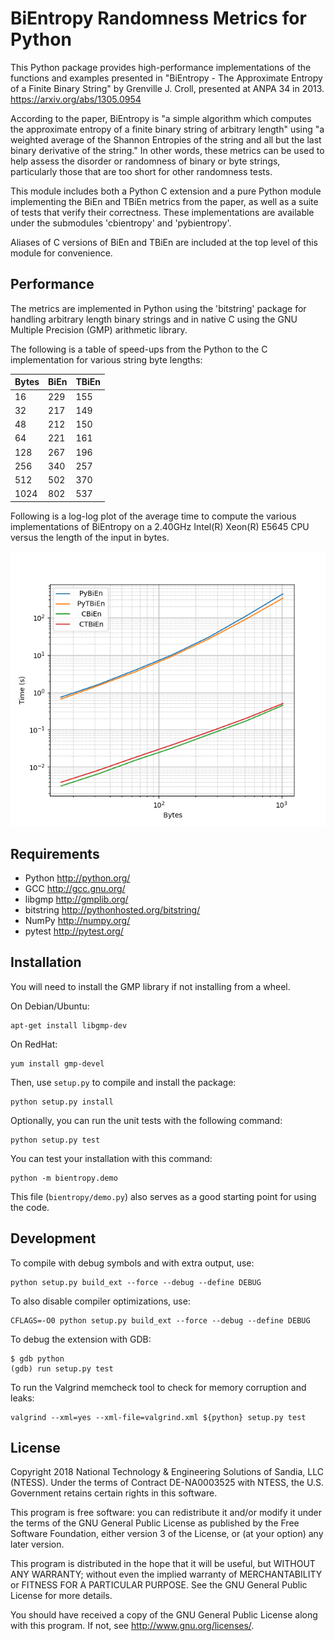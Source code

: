 BiEntropy Randomness Metrics for Python
=======================================

This Python package provides high-performance implementations of the functions
and examples presented in "BiEntropy - The Approximate Entropy of a Finite
Binary String" by Grenville J.  Croll, presented at ANPA 34 in 2013.
https://arxiv.org/abs/1305.0954

According to the paper, BiEntropy is "a simple algorithm which computes the
approximate entropy of a finite binary string of arbitrary length" using "a
weighted average of the Shannon Entropies of the string and all but the last
binary derivative of the string." In other words, these metrics can be used to
help assess the disorder or randomness of binary or byte strings, particularly
those that are too short for other randomness tests.

This module includes both a Python C extension and a pure Python module
implementing the BiEn and TBiEn metrics from the paper, as well as a suite of
tests that verify their correctness. These implementations are available under
the submodules 'cbientropy' and 'pybientropy'.

Aliases of C versions of BiEn and TBiEn are included at the top level of this
module for convenience.


Performance
-----------

The metrics are implemented in Python using the 'bitstring' package for
handling arbitrary length binary strings and in native C using the GNU Multiple
Precision (GMP) arithmetic library.

The following is a table of speed-ups from the Python to the C implementation
for various string byte lengths:

| Bytes | BiEn    | TBiEn   |
|-------|---------|---------|
|    16 |     229 |     155 |
|    32 |     217 |     149 |
|    48 |     212 |     150 |
|    64 |     221 |     161 |
|   128 |     267 |     196 |
|   256 |     340 |     257 |
|   512 |     502 |     370 |
|  1024 |     802 |     537 |

Following is a log-log plot of the average time to compute the various
implementations of BiEntropy on a 2.40GHz Intel(R) Xeon(R) E5645 CPU versus the
length of the input in bytes.

![Run Times](artwork/bientropy_times.png)


Requirements
------------

* Python http://python.org/
* GCC http://gcc.gnu.org/
* libgmp http://gmplib.org/
* bitstring http://pythonhosted.org/bitstring/
* NumPy http://numpy.org/
* pytest http://pytest.org/


Installation
------------

You will need to install the GMP library if not installing from a wheel.

On Debian/Ubuntu:
```
apt-get install libgmp-dev
```

On RedHat:
```
yum install gmp-devel
```

Then, use `setup.py` to compile and install the package:
```
python setup.py install
```

Optionally, you can run the unit tests with the following command:
```
python setup.py test
```

You can test your installation with this command:
```
python -m bientropy.demo
```

This file (`bientropy/demo.py`) also serves as a good starting point for using
the code.


Development
-----------

To compile with debug symbols and with extra output, use:
```
python setup.py build_ext --force --debug --define DEBUG
```

To also disable compiler optimizations, use:
```
CFLAGS=-O0 python setup.py build_ext --force --debug --define DEBUG
```

To debug the extension with GDB:
```
$ gdb python
(gdb) run setup.py test
```

To run the Valgrind memcheck tool to check for memory corruption and leaks:
```
valgrind --xml=yes --xml-file=valgrind.xml ${python} setup.py test
```


License
-------
Copyright 2018 National Technology & Engineering Solutions of Sandia, LLC
(NTESS). Under the terms of Contract DE-NA0003525 with NTESS, the U.S.
Government retains certain rights in this software.

This program is free software: you can redistribute it and/or modify
it under the terms of the GNU General Public License as published by
the Free Software Foundation, either version 3 of the License, or
(at your option) any later version.

This program is distributed in the hope that it will be useful,
but WITHOUT ANY WARRANTY; without even the implied warranty of
MERCHANTABILITY or FITNESS FOR A PARTICULAR PURPOSE.  See the
GNU General Public License for more details.

You should have received a copy of the GNU General Public License
along with this program.  If not, see <http://www.gnu.org/licenses/>.
